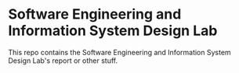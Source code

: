 # Software Engineering and Information System Design Lab
This repo contains the Software Engineering and Information System Design Lab's report or other stuff. 
